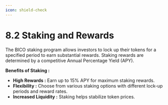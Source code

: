 ```yaml
---
icon: shield-check
---
```


# 8.2 Staking and Rewards

The BICO staking program allows investors to lock up their tokens for a specified period to earn substantial rewards. Staking rewards are determined by a competitive Annual Percentage Yield (APY).

**Benefits of Staking :**

* **High Rewards :** Earn up to 15% APY for maximum staking rewards.&#x20;
* **Flexibility :** Choose from various staking options with different lock-up periods and reward rates.&#x20;
* **Increased Liquidity :** Staking helps stabilize token prices.
